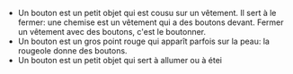 - Un bouton est un petit objet qui est cousu sur un vêtement. Il sert à le fermer: une chemise est un vêtement qui a des boutons devant. Fermer un vêtement avec des boutons, c'est le boutonner.
- Un bouton est un gros point rouge qui apparît parfois sur la peau: la rougeole donne des boutons.
- Un bouton est un petit objet qui sert à allumer ou à étei
